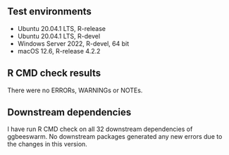 ## Test environments
* Ubuntu 20.04.1 LTS, R-release
* Ubuntu 20.04.1 LTS, R-devel
* Windows Server 2022, R-devel, 64 bit
* macOS 12.6, R-release 4.2.2

## R CMD check results
There were no ERRORs, WARNINGs or NOTEs.

## Downstream dependencies
I have run R CMD check on all 32 downstream dependencies of ggbeeswarm. 
No downstream packages generated any new errors due to the changes in this 
version.